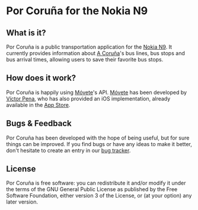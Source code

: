 Por Coru&ntilde;a for the Nokia N9
===========================

What is it?
-----------

Por Coru&ntilde;a is a public transportation application for the [Nokia N9][0]. It
currently provides information about [A Coru&ntilde;a][1]'s bus lines, bus stops
and bus arrival times, allowing users to save their favorite bus stops.

How does it work?
-----------------

Por Coru&ntilde;a is happily using [M&oacute;vete][2]'s API. [M&oacute;vete][2] has been
developed by [V&iacute;ctor Pena][3], who has also provided an iOS
implementation, already available in the [App Store][4].

Bugs & Feedback
---------------

Por Coru&ntilde;a has been developed with the hope of being useful, but for sure
things can be improved. If you find bugs or have any ideas to make it
better, don't hesitate to create an entry in our [bug tracker][5].

License
-------

Por Coru&ntilde;a is free software: you can redistribute it and/or modify it under
the terms of the GNU General Public License as published by the Free
Software Foundation, either version 3 of the License, or (at your option)
any later version.

[0]: http://swipe.nokia.com/ "Nokia N9"
[1]: http://en.wikipedia.org/wiki/A_Coru%C3%B1a "A Coru&ntilde;a"
[2]: http://movete.trabesoluciones.net/ "M&oacute;vete"
[3]: http://www.victorpena.es/ "V&iacute;ctor Pena"
[4]: http://ir.gl/movete "M&oacute;vete for iOS"
[5]: https://github.com/spenap/porcorunha/issues "Bug Tracker"
